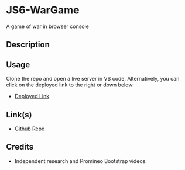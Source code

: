 # JS6-WarGame
A game of war in browser console

## Description


## Usage

Clone the repo and open a live server in VS code. Alternatively, you can click on the deployed link to the right or down below:

- [Deployed Link](WIP)

## Link(s)

- [Github Repo](https://github.com/Exo-MDR-CD2000/JS6-WarGame)

## Credits

- Independent research and Promineo Bootstrap videos.